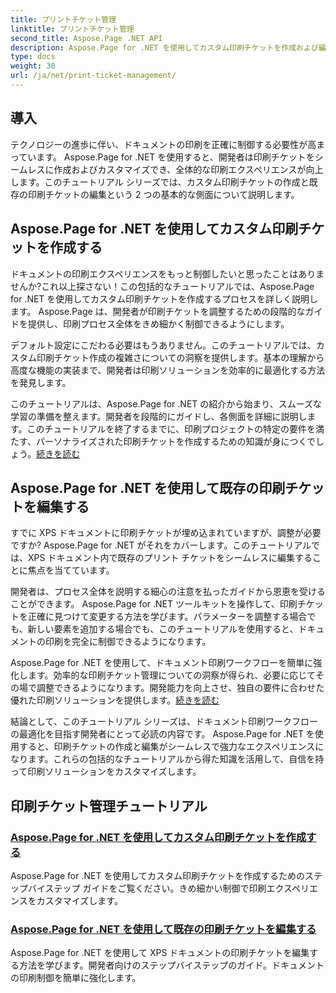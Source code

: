 ```yaml
---
title: プリントチケット管理
linktitle: プリントチケット管理
second_title: Aspose.Page .NET API
description: Aspose.Page for .NET を使用してカスタム印刷チケットを作成および編集します。 XPS ドキュメントをきめ細かく制御して、印刷エクスペリエンスを簡単に調整できます。
type: docs
weight: 30
url: /ja/net/print-ticket-management/
---
```


## 導入

テクノロジーの進歩に伴い、ドキュメントの印刷を正確に制御する必要性が高まっています。 Aspose.Page for .NET を使用すると、開発者は印刷チケットをシームレスに作成およびカスタマイズでき、全体的な印刷エクスペリエンスが向上します。このチュートリアル シリーズでは、カスタム印刷チケットの作成と既存の印刷チケットの編集という 2 つの基本的な側面について説明します。

## Aspose.Page for .NET を使用してカスタム印刷チケットを作成する

ドキュメントの印刷エクスペリエンスをもっと制御したいと思ったことはありませんか?これ以上探さない！この包括的なチュートリアルでは、Aspose.Page for .NET を使用してカスタム印刷チケットを作成するプロセスを詳しく説明します。 Aspose.Page は、開発者が印刷チケットを調整するための段階的なガイドを提供し、印刷プロセス全体をきめ細かく制御できるようにします。

デフォルト設定にこだわる必要はもうありません。このチュートリアルでは、カスタム印刷チケット作成の複雑さについての洞察を提供します。基本の理解から高度な機能の実装まで、開発者は印刷ソリューションを効率的に最適化する方法を発見します。

このチュートリアルは、Aspose.Page for .NET の紹介から始まり、スムーズな学習の準備を整えます。開発者を段階的にガイドし、各側面を詳細に説明します。このチュートリアルを終了するまでに、印刷プロジェクトの特定の要件を満たす、パーソナライズされた印刷チケットを作成するための知識が身につくでしょう。[続きを読む](./create-custom-print-ticket/)

## Aspose.Page for .NET を使用して既存の印刷チケットを編集する

すでに XPS ドキュメントに印刷チケットが埋め込まれていますが、調整が必要ですか? Aspose.Page for .NET がそれをカバーします。このチュートリアルでは、XPS ドキュメント内で既存のプリント チケットをシームレスに編集することに焦点を当てています。

開発者は、プロセス全体を説明する細心の注意を払ったガイドから恩恵を受けることができます。 Aspose.Page for .NET ツールキットを操作して、印刷チケットを正確に見つけて変更する方法を学びます。パラメーターを調整する場合でも、新しい要素を追加する場合でも、このチュートリアルを使用すると、ドキュメントの印刷を完全に制御できるようになります。

Aspose.Page for .NET を使用して、ドキュメント印刷ワークフローを簡単に強化します。効率的な印刷チケット管理についての洞察が得られ、必要に応じてその場で調整できるようになります。開発能力を向上させ、独自の要件に合わせた優れた印刷ソリューションを提供します。[続きを読む](./print-ticket-management/aspose.page/)

結論として、このチュートリアル シリーズは、ドキュメント印刷ワークフローの最適化を目指す開発者にとって必読の内容です。 Aspose.Page for .NET を使用すると、印刷チケットの作成と編集がシームレスで強力なエクスペリエンスになります。これらの包括的なチュートリアルから得た知識を活用して、自信を持って印刷ソリューションをカスタマイズします。
## 印刷チケット管理チュートリアル
### [Aspose.Page for .NET を使用してカスタム印刷チケットを作成する](./create-custom-print-ticket/)
Aspose.Page for .NET を使用してカスタム印刷チケットを作成するためのステップバイステップ ガイドをご覧ください。きめ細かい制御で印刷エクスペリエンスをカスタマイズします。
### [Aspose.Page for .NET を使用して既存の印刷チケットを編集する](./print-ticket-management/aspose.page/)
Aspose.Page for .NET を使用して XPS ドキュメントの印刷チケットを編集する方法を学びます。開発者向けのステップバイステップのガイド。ドキュメントの印刷制御を簡単に強化します。